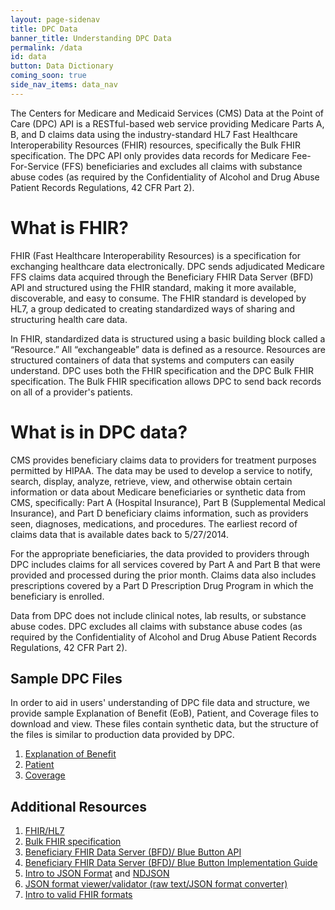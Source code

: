 ```yaml
---
layout: page-sidenav
title: DPC Data
banner_title: Understanding DPC Data
permalink: /data
id: data
button: Data Dictionary
coming_soon: true
side_nav_items: data_nav
---
```


The Centers for Medicare and Medicaid Services (CMS) Data at the Point of Care (DPC) API is a RESTful-based web service providing Medicare Parts A, B, and D claims data using the industry-standard HL7 Fast Healthcare Interoperability Resources (FHIR) resources, specifically the Bulk FHIR specification. The DPC API only provides data records for Medicare Fee-For-Service (FFS) beneficiaries and excludes all claims with substance abuse codes (as required by the Confidentiality of Alcohol and Drug Abuse Patient Records Regulations, 42 CFR Part 2).

# What is FHIR?

FHIR (Fast Healthcare Interoperability Resources) is a specification for exchanging healthcare data electronically. DPC sends adjudicated Medicare FFS claims data acquired through the Beneficiary FHIR Data Server (BFD) API and structured using the FHIR standard, making it more available, discoverable, and easy to consume. The FHIR standard is developed by HL7, a group dedicated to creating standardized ways of sharing and structuring health care data.

In FHIR, standardized data is structured using a basic building block called a “Resource.” All “exchangeable” data is defined as a resource. Resources are structured containers of data that systems and computers can easily understand. DPC uses both the FHIR specification and the DPC Bulk FHIR specification. The Bulk FHIR specification allows DPC to send back records on all of a provider's patients.

# What is in DPC data?

CMS provides beneficiary claims data to providers for treatment purposes permitted by HIPAA. The data may be used to develop a service to notify, search, display, analyze, retrieve, view, and otherwise obtain certain information or data about Medicare beneficiaries or synthetic data from CMS, specifically: Part A (Hospital Insurance), Part B (Supplemental Medical Insurance), and Part D beneficiary claims information, such as providers seen, diagnoses, medications, and procedures. The earliest record of claims data that is available dates back to 5/27/2014.

For the appropriate beneficiaries, the data provided to providers through DPC includes claims for all services covered by Part A and Part B that were provided and processed during the prior month. Claims data also includes prescriptions covered by a Part D Prescription Drug Program in which the beneficiary is enrolled.


<div class="ds-c-alert ds-c-alert--warn">
  <div class="ds-c-alert__body">
    <p class="ds-c-alert__text">
      Data from DPC does not  include clinical notes, lab results, or substance abuse codes. DPC excludes all claims with substance abuse codes (as required by the Confidentiality of Alcohol and Drug Abuse Patient Records Regulations, 42 CFR Part 2).
    </p>
  </div>
</div>

## Sample DPC Files 
In order to aid in users' understanding of DPC file data and structure, we provide sample Explanation of Benefit (EoB), Patient, and Coverage files to download and view. These files contain synthetic data, but the structure of the files is similar to production data provided by DPC.

1. [Explanation of Benefit](https://bcda.cms.gov/assets/data/ExplanationOfBenefit.ndjson)
2. [Patient](https://bcda.cms.gov/assets/data/Patient.ndjson)
3. [Coverage](https://bcda.cms.gov/assets/data/Coverage.ndjson)

## Additional Resources

1. [FHIR/HL7](https://www.hl7.org/fhir/)
2. [Bulk FHIR specification](https://hl7.org/fhir/uv/bulkdata/)
3. [Beneficiary FHIR Data Server (BFD)/ Blue Button API](https://bluebutton.cms.gov/developers/)
4. [Beneficiary FHIR Data Server (BFD)/ Blue Button Implementation Guide](https://bluebutton.cms.gov/assets/ig/index.html)
5. [Intro to JSON Format](https://www.json.org/json-en.html) and [NDJSON](https://github.com/ndjson/ndjson-spec)
6. [JSON format viewer/validator (raw text/JSON format converter)](https://jsonlint.com/)
7. [Intro to valid FHIR formats](http://hl7.org/fhir/STU3/validation.html)

